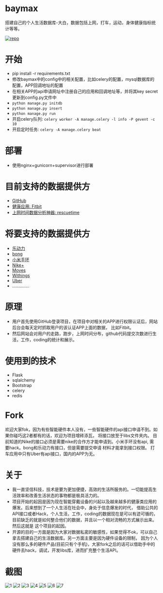 baymax
========

搭建自己的个人生活数据库-大白，数据包括上网，打车，运动，身体健康指标统计等等。

[![repo](http://ohmyrepo.ml/static/ohmyrepo.png)](http://ohmyrepo.ml/show?u=no13bus&r=baymax)

# 开始
- pip install -r requirements.txt
- 修改baymax中的config中的相关配置，比如celery的配置，mysql数据库的配置，APP回调地址的配置
- 在相关APP的api申请网址中注册自己的应用和回调地址等，并将其key secret更新到config.py文件中
- `python manage.py initdb`
- `python manage.py insert`
- `python manage.py run`
- 开启celery队列: `celery worker -A manage.celery -l info -P gevent -c 10`
- 开启定时任务: `celery -A manage.celery beat`

# 部署
- 使用nginx+gunicorn+supervisor进行部署

# 目前支持的数据提供方
- [GitHub](http://github.com)
- [健康应用: Fitbit](https://dev.fitbit.com)
- [上网时间数据分析神器: rescuetime](https://www.rescuetime.com/developers)

# 将要支持的数据提供方
- [乐动力](http://ledongli.cn)
- [bong](http://www.bong.cn/)
- [小米手环](http://www.mi.com/shouhuan)
- [Nike+](https://developer.nike.com/index.html)
- [Moves](https://dev.moves-app.com/)
- [Withings](http://oauth.withings.com/api)
- [Uber](http://uber.com)
- ..............

# 原理
- 用户首先使用GitHub登录项目，在项目中对相关的APP进行权限认证后，网站后台会每天定时抓取用户的该认证APP上面的数据， 比如Fitbit。
- 然后网站会对用户的走路，跑步，上网时间分布，github代码提交次数进行生活，工作，coding的统计和展示。


# 使用到的技术
- Flask
- sqlalchemy
- Bootstrap
- celery
- redis

# Fork
欢迎大家fok，因为有些智能硬件本人没有，一些智能硬件的api接口申请不到。如果你碰巧这2者都有的话，欢迎为项目增砖添瓦，
将接口放至于libs文件夹内。
目前知道的Nike的接口必须是需要nike的合作方才能申请到。小米手环没有api, 需要hack。bong和乐动力有接口，但是需要提交申请
材料才能拿到接口权限。
打车应用中只有Uber有api接口，国内的APP为无。

# 关于
- 我一直坚信科技，技术是要为更加便捷，高效的生活所服务的。一切能提高生活效率和改善生活状态的事物都是极具活力的。
- 项目开始的起因是因为现在智能穿戴设备的兴起以及越来越多的健康类应用的爆发。后来想到了一个人生活在社会中，身处于信息爆发的时代，
借助公共的API接口或者Hack，个人生活，工作，coding的数据现在是可以有迹可循的，目前缺乏的就是如何整合他们的数据，并且以一个相对流畅的方式展示出来。然后这就是
这个项目的起因。
- 开源的目的一方面是因为大家对数据私密的敏感性，如果觉得不ok，可以自己拿去搭建自己的生活数据库。另一方面主要是因为硬件设备的限制，
因为个人没有那么多的硬件产品(目前只有个手机)，大家fork之后的话可以借助手中的硬件去hack，调试，开发libs库，进而扩充整个生活API。

# 截图
![1](https://raw.githubusercontent.com/no13bus/baymax/master/screen/1.png)
![2](https://raw.githubusercontent.com/no13bus/baymax/master/screen/2.png)
![3](https://raw.githubusercontent.com/no13bus/baymax/master/screen/3.png)
![4](https://raw.githubusercontent.com/no13bus/baymax/master/screen/4.png)
![5](https://raw.githubusercontent.com/no13bus/baymax/master/screen/5.png)
![6](https://raw.githubusercontent.com/no13bus/baymax/master/screen/6.png)
![7](https://raw.githubusercontent.com/no13bus/baymax/master/screen/7.png)
